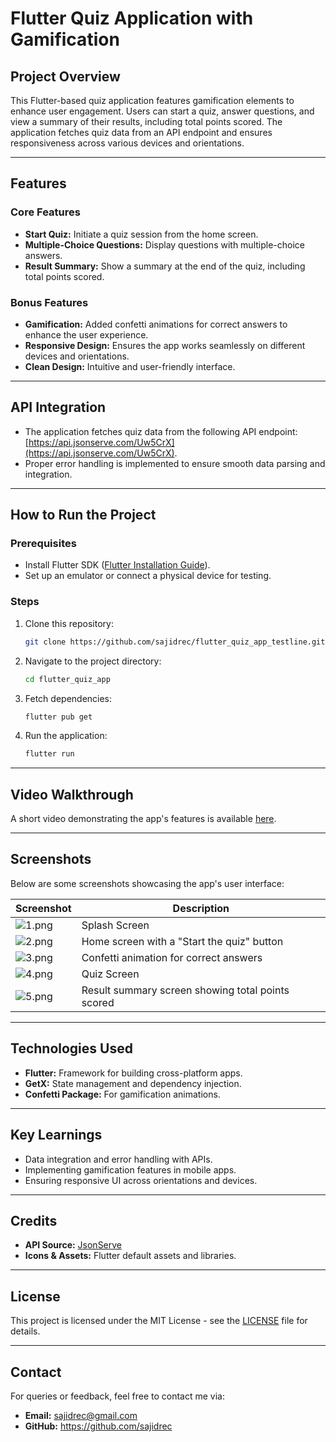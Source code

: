 # Flutter Quiz Application with Gamification

## Project Overview

This Flutter-based quiz application features gamification elements to enhance user engagement. Users
can start a quiz, answer questions, and view a summary of their results, including
total points scored. The application fetches quiz data from an API endpoint and ensures
responsiveness across various devices and orientations.

---

## Features

### Core Features

- **Start Quiz:** Initiate a quiz session from the home screen.
- **Multiple-Choice Questions:** Display questions with multiple-choice answers.
- **Result Summary:** Show a summary at the end of the quiz, including total points scored.

### Bonus Features

- **Gamification:** Added confetti animations for correct answers to enhance the user experience.
- **Responsive Design:** Ensures the app works seamlessly on different devices and orientations.
- **Clean Design:** Intuitive and user-friendly interface.

---

## API Integration

- The application fetches quiz data from the following API
  endpoint: [https://api.jsonserve.com/Uw5CrX](https://api.jsonserve.com/Uw5CrX).
- Proper error handling is implemented to ensure smooth data parsing and integration.

---

## How to Run the Project

### Prerequisites

- Install Flutter SDK ([Flutter Installation Guide](https://flutter.dev/docs/get-started/install)).
- Set up an emulator or connect a physical device for testing.

### Steps

1. Clone this repository:
   ```bash
   git clone https://github.com/sajidrec/flutter_quiz_app_testline.git
   ```
2. Navigate to the project directory:
   ```bash
   cd flutter_quiz_app
   ```
3. Fetch dependencies:
   ```bash
   flutter pub get
   ```
4. Run the application:
   ```bash
   flutter run
   ```

---

## Video Walkthrough

A short video demonstrating the app's features is
available [here](https://drive.google.com/file/d/1cMCLrmzmeubtqml_vnwy23AGVe9h8UI3/view?usp=drive_link).

---

## Screenshots

Below are some screenshots showcasing the app's user interface:

| Screenshot                  | Description                                       |
|-----------------------------|---------------------------------------------------|
| ![1.png](screenshots/1.png) | Splash Screen                                     |
| ![2.png](screenshots/2.png) | Home screen with a "Start the quiz" button        |
| ![3.png](screenshots/3.png) | Confetti animation for correct answers            |
| ![4.png](screenshots/4.png) | Quiz Screen                                       |
| ![5.png](screenshots/5.png) | Result summary screen showing total points scored |

---

## Technologies Used

- **Flutter:** Framework for building cross-platform apps.
- **GetX:** State management and dependency injection.
- **Confetti Package:** For gamification animations.

---

## Key Learnings

- Data integration and error handling with APIs.
- Implementing gamification features in mobile apps.
- Ensuring responsive UI across orientations and devices.

---

## Credits

- **API Source:** [JsonServe](https://jsonserve.com/)
- **Icons & Assets:** Flutter default assets and libraries.

---

## License

This project is licensed under the MIT License - see the [LICENSE](LICENSE) file for details.

---

## Contact

For queries or feedback, feel free to contact me via:

- **Email:** sajidrec@gmail.com
- **GitHub:** https://github.com/sajidrec

